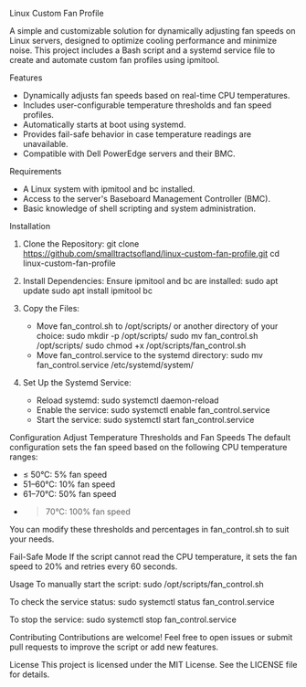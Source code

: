 Linux Custom Fan Profile

A simple and customizable solution for dynamically adjusting fan speeds on Linux servers, designed to optimize cooling performance and minimize noise. This project includes a Bash script and a systemd service file to create and automate custom fan profiles using ipmitool.

Features
- Dynamically adjusts fan speeds based on real-time CPU temperatures.
- Includes user-configurable temperature thresholds and fan speed profiles.
- Automatically starts at boot using systemd.
- Provides fail-safe behavior in case temperature readings are unavailable.
- Compatible with Dell PowerEdge servers and their BMC.

Requirements
- A Linux system with ipmitool and bc installed.
- Access to the server's Baseboard Management Controller (BMC).
- Basic knowledge of shell scripting and system administration.

Installation
1. Clone the Repository:
   git clone https://github.com/smalltractsofland/linux-custom-fan-profile.git
   cd linux-custom-fan-profile

2. Install Dependencies:
   Ensure ipmitool and bc are installed:
   sudo apt update
   sudo apt install ipmitool bc

3. Copy the Files:
   - Move fan_control.sh to /opt/scripts/ or another directory of your choice:
     sudo mkdir -p /opt/scripts/
     sudo mv fan_control.sh /opt/scripts/
     sudo chmod +x /opt/scripts/fan_control.sh
   - Move fan_control.service to the systemd directory:
     sudo mv fan_control.service /etc/systemd/system/

4. Set Up the Systemd Service:
   - Reload systemd:
     sudo systemctl daemon-reload
   - Enable the service:
     sudo systemctl enable fan_control.service
   - Start the service:
     sudo systemctl start fan_control.service

Configuration
Adjust Temperature Thresholds and Fan Speeds
The default configuration sets the fan speed based on the following CPU temperature ranges:
- ≤ 50°C: 5% fan speed
- 51–60°C: 10% fan speed
- 61–70°C: 50% fan speed
- > 70°C: 100% fan speed

You can modify these thresholds and percentages in fan_control.sh to suit your needs.

Fail-Safe Mode
If the script cannot read the CPU temperature, it sets the fan speed to 20% and retries every 60 seconds.

Usage
To manually start the script:
sudo /opt/scripts/fan_control.sh

To check the service status:
sudo systemctl status fan_control.service

To stop the service:
sudo systemctl stop fan_control.service

Contributing
Contributions are welcome! Feel free to open issues or submit pull requests to improve the script or add new features.

License
This project is licensed under the MIT License. See the LICENSE file for details.
